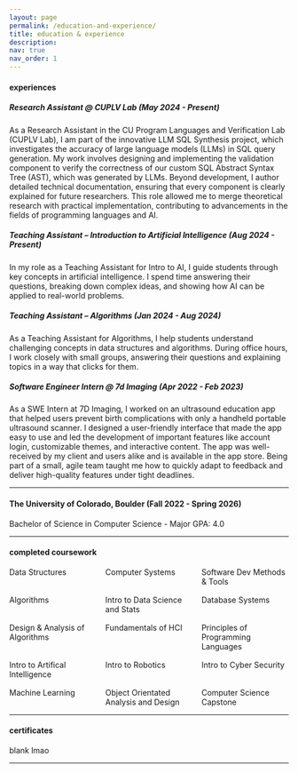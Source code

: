 ```yaml
---
layout: page
permalink: /education-and-experience/
title: education & experience
description:
nav: true
nav_order: 1
---
```

#### experiences
##### Research Assistant @ CUPLV Lab (May 2024 - Present)
As a Research Assistant in the CU Program Languages and Verification Lab (CUPLV Lab), I am part of the innovative LLM SQL Synthesis project, which investigates the accuracy of large language models (LLMs) in SQL query generation. My work involves designing and implementing the validation component to verify the correctness of our custom SQL Abstract Syntax Tree (AST), which was generated by LLMs. Beyond development, I author detailed technical documentation, ensuring that every component is clearly explained for future researchers. This role allowed me to merge theoretical research with practical implementation, contributing to advancements in the fields of programming languages and AI.

##### Teaching Assistant – Introduction to Artificial Intelligence (Aug 2024 - Present)
In my role as a Teaching Assistant for Intro to AI, I guide students through key concepts in artificial intelligence. I spend time answering their questions, breaking down complex ideas, and showing how AI can be applied to real-world problems.

##### Teaching Assistant – Algorithms (Jan 2024 - Aug 2024)
As a Teaching Assistant for Algorithms, I help students understand challenging concepts in data structures and algorithms. During office hours, I work closely with small groups, answering their questions and explaining topics in a way that clicks for them.

##### Software Engineer Intern @ 7d Imaging (Apr 2022 - Feb 2023)
As a SWE Intern at 7D Imaging, I worked on an ultrasound education app that helped users prevent birth complications with only a handheld portable ultrasound scanner. I designed a user-friendly interface that made the app easy to use and led the development of important features like account login, customizable themes, and interactive content. The app was well-received by my client and users alike and is available in the app store. Being part of a small, agile team taught me how to quickly adapt to feedback and deliver high-quality features under tight deadlines.

---
#### The University of Colorado, Boulder (Fall 2022 - Spring 2026)
Bachelor of Science in Computer Science - Major GPA: 4.0

---
#### completed coursework
<div style="display: grid; grid-template-columns: repeat(3, 1fr); gap: 1rem;">
    <div style="padding: 0rem;border-radius: 5px;text-align: left;">Data Structures</div>
    <div style="padding: 0rem;border-radius: 5px;text-align: left;">Computer Systems</div>
    <div style="padding: 0rem;border-radius: 5px;text-align: left;">Software Dev Methods & Tools</div>
    <div style="padding: 0rem;border-radius: 5px;text-align: left;">Algorithms</div>
    <div style="padding: 0rem;border-radius: 5px;text-align: left;">Intro to Data Science and Stats</div>
    <div style="padding: 0rem;border-radius: 5px;text-align: left;">Database Systems</div>
    <div style="padding: 0rem;border-radius: 5px;text-align: left;">Design & Analysis of Algorithms</div>
    <div style="padding: 0rem;border-radius: 5px;text-align: left;">Fundamentals of HCI</div>
    <div style="padding: 0rem;border-radius: 5px;text-align: left;">Principles of Programming Languages</div>
    <div style="padding: 0rem;border-radius: 5px;text-align: left;">Intro to Artifical Intelligence</div>
    <div style="padding: 0rem;border-radius: 5px;text-align: left;">Intro to Robotics</div>
    <div style="padding: 0rem;border-radius: 5px;text-align: left;">Intro to Cyber Security</div>
    <div style="padding: 0rem;border-radius: 5px;text-align: left;">Machine Learning</div>
    <div style="padding: 0rem;border-radius: 5px;text-align: left;">Object Orientated Analysis and Design</div>
    <div style="padding: 0rem;border-radius: 5px;text-align: left;">Computer Science Capstone</div>
</div> 

---
#### certificates
blank lmao

---